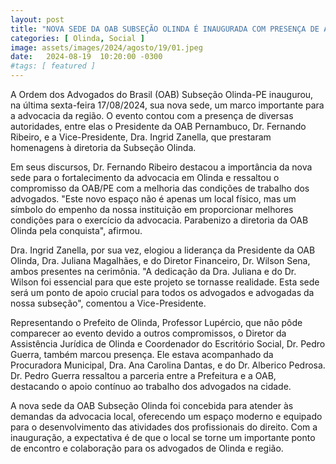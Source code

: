 ```yaml
---
layout: post
title: "NOVA SEDE DA OAB SUBSEÇÃO OLINDA É INAUGURADA COM PRESENÇA DE AUTORIDADES E ADVOGADOS OLINDENSES"
categories: [ Olinda, Social ]
image: assets/images/2024/agosto/19/01.jpeg
date:   2024-08-19  10:20:00 -0300
#tags: [ featured ]
---
```

A Ordem dos Advogados do Brasil (OAB) Subseção Olinda-PE inaugurou, na última sexta-feira 17/08/2024, sua nova sede, um marco importante para a advocacia da região. O evento contou com a presença de diversas autoridades, entre elas o Presidente da OAB Pernambuco, Dr. Fernando Ribeiro, e a Vice-Presidente, Dra. Ingrid Zanella, que prestaram homenagens à diretoria da Subseção Olinda.

Em seus discursos, Dr. Fernando Ribeiro destacou a importância da nova sede para o fortalecimento da advocacia em Olinda e ressaltou o compromisso da OAB/PE com a melhoria das condições de trabalho dos advogados. "Este novo espaço não é apenas um local físico, mas um símbolo do empenho da nossa instituição em proporcionar melhores condições para o exercício da advocacia. Parabenizo a diretoria da OAB Olinda pela conquista", afirmou.

Dra. Ingrid Zanella, por sua vez, elogiou a liderança da Presidente da OAB Olinda, Dra. Juliana Magalhães, e do Diretor Financeiro, Dr. Wilson Sena, ambos presentes na cerimônia. "A dedicação da Dra. Juliana e do Dr. Wilson foi essencial para que este projeto se tornasse realidade. Esta sede será um ponto de apoio crucial para todos os advogados e advogadas da nossa subseção", comentou a Vice-Presidente.

Representando o Prefeito de Olinda, Professor Lupércio, que não pôde comparecer ao evento devido a outros compromissos, o Diretor da Assistência Jurídica de Olinda e Coordenador do Escritório Social, Dr. Pedro Guerra, também marcou presença. Ele estava acompanhado da Procuradora Municipal, Dra. Ana Carolina Dantas, e do Dr. Alberico Pedrosa. Dr. Pedro Guerra ressaltou a parceria entre a Prefeitura e a OAB, destacando o apoio contínuo ao trabalho dos advogados na cidade.

A nova sede da OAB Subseção Olinda foi concebida para atender às demandas da advocacia local, oferecendo um espaço moderno e equipado para o desenvolvimento das atividades dos profissionais do direito. Com a inauguração, a expectativa é de que o local se torne um importante ponto de encontro e colaboração para os advogados de Olinda e região.